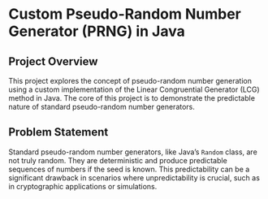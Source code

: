 # Custom Pseudo-Random Number Generator (PRNG) in Java

## Project Overview
This project explores the concept of pseudo-random number generation using a custom implementation of the Linear Congruential Generator (LCG) method in Java. The core of this project is to demonstrate the predictable nature of standard pseudo-random number generators.

## Problem Statement
Standard pseudo-random number generators, like Java’s `Random` class, are not truly random. They are deterministic and produce predictable sequences of numbers if the seed is known. This predictability can be a significant drawback in scenarios where unpredictability is crucial, such as in cryptographic applications or simulations.


